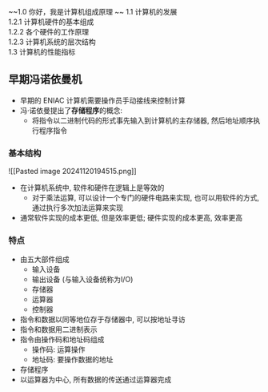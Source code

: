 ~~1.0 你好，我是计算机组成原理  ~~
1.1 计算机的发展  
1.2.1 计算机硬件的基本组成  
1.2.2 各个硬件的工作原理  
1.2.3 计算机系统的层次结构  
1.3 计算机的性能指标
## 早期冯诺依曼机
- 早期的 ENIAC 计算机需要操作员手动接线来控制计算
- 冯·诺依曼提出了**存储程序**的概念:
	- 将指令以二进制代码的形式事先输入到计算机的主存储器, 然后地址顺序执行程序指令
### 基本结构
![[Pasted image 20241120194515.png]] 
- 在计算机系统中, 软件和硬件在逻辑上是等效的
	- 对于乘法运算, 可以设计一个专门的硬件电路来实现, 也可以用软件的方式, 通过执行多次加法运算来实现
- 通常软件实现的成本更低, 但是效率更低; 硬件实现的成本更高, 效率更高
### 特点
- 由五大部件组成
	- 输入设备
	- 输出设备 (与输入设备统称为I/O)
	- 存储器
	- 运算器
	- 控制器
- 指令和数据以同等地位存于存储器中, 可以按地址寻访
- 指令和数据用二进制表示
- 指令由操作码和地址码组成
	- 操作码: 运算操作
	- 地址码: 要操作数据的地址
- 存储程序
- 以运算器为中心, 所有数据的传送通过运算器完成